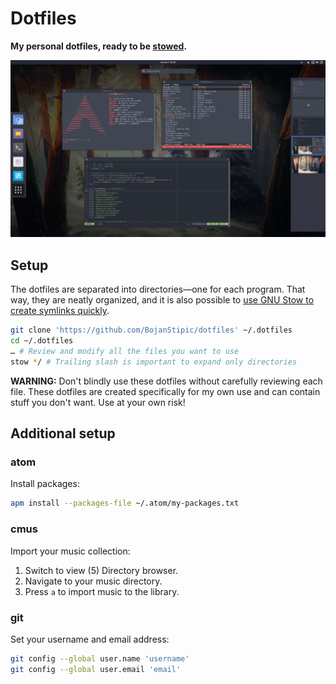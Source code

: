 # Dotfiles

**My personal dotfiles, ready to be [stowed](https://www.gnu.org/software/stow/).**

![Screenshot](screenshot.png)

## Setup

The dotfiles are separated into directories—one for each program.
That way, they are neatly organized, and it is also possible to
[use GNU Stow to create symlinks quickly](http://brandon.invergo.net/news/2012-05-26-using-gnu-stow-to-manage-your-dotfiles.html).

```bash
git clone 'https://github.com/BojanStipic/dotfiles' ~/.dotfiles
cd ~/.dotfiles
… # Review and modify all the files you want to use
stow */ # Trailing slash is important to expand only directories
```

**WARNING:** Don't blindly use these dotfiles without carefully reviewing each file.
These dotfiles are created specifically for my own use and can contain stuff you don't want.
Use at your own risk!

## Additional setup

### atom

Install packages:

```bash
apm install --packages-file ~/.atom/my-packages.txt
```

### cmus

Import your music collection:

1. Switch to view (5) Directory browser.
2. Navigate to your music directory.
3. Press `a` to import music to the library.

### git

Set your username and email address:

```bash
git config --global user.name 'username'
git config --global user.email 'email'
```
